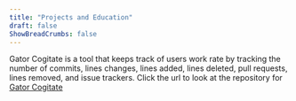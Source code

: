 ```yaml
---
title: "Projects and Education"
draft: false
ShowBreadCrumbs: false
---
```


Gator Cogitate is a tool that keeps track of users work rate by tracking the number of commits, lines changes, lines added, lines deleted, pull requests, lines removed, and issue trackers. Click the url
to look at the repository for [Gator Cogitate](https://github.com/GatorCogitate/cogitate_tool)
